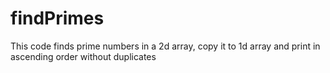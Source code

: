 # findPrimes

This code finds prime numbers in a 2d array, copy it  to 1d array and print in ascending order without duplicates 
